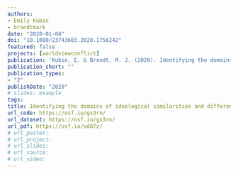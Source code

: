 ```yaml
---
authors:
- Emily Kubin
- brandtmark
date: "2020-01-04"
doi: "10.1080/23743603.2020.1756242"
featured: false
projects: [worldviewconflict]
publication: 'Kubin, E. & Brandt, M. J. (2020). Identifying the domains of ideological similarities and differences in attitudes. *Comprehensive Results in Social Psychology, 41*, 53-77'
publication_short: ""
publication_types:
- "2"
publishDate: "2020"
# slides: example
tags:
title: Identifying the domains of ideological similarities and differences in attitudes
url_code: https://osf.io/gx3rn/
url_dataset: https://osf.io/gx3rn/
url_pdf: https://osf.io/sd87z/
# url_poster:
# url_project:
# url_slides:
# url_source:
# url_video:
---
```

